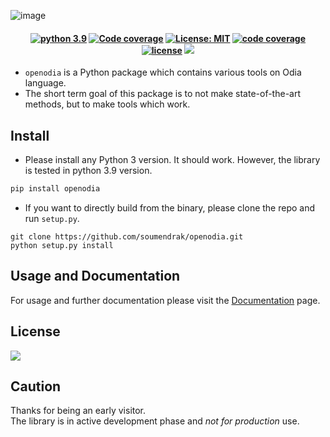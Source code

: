 ![image](docs/cover-pic.png)

<h4 align="center">
  <a href="https://img.shields.io/badge/Python-3.9-blue"><img alt="python 3.9" src="https://img.shields.io/badge/Python-3.9-blue"></a>
  <a href="https://github.com/soumendrak/openodia/actions/workflows/codecov.yml"><img alt="Code coverage" src="https://github.com/soumendrak/openodia/actions/workflows/codecov.yml/badge.svg"></a>
  <a href="https://github.com/psf/black/blob/main/LICENSE"><img alt="License: MIT" src="https://black.readthedocs.io/en/stable/_static/license.svg"></a>
  <a href="https://codecov.io/gh/soumendrak/openodia"><img alt="code coverage" src="https://codecov.io/gh/soumendrak/openodia/branch/main/graph/badge.svg?token=1TOQIKGDQ2"/></a>
  <a href="https://app.fossa.com/projects/git%2Bgithub.com%2Fsoumendrak%2Fopenodia?ref=badge_shield" alt="FOSSA Status"><img src="https://app.fossa.com/api/projects/git%2Bgithub.com%2Fsoumendrak%2Fopenodia.svg?type=shield" alt="license"/></a>
  <a href="https://pepy.tech/project/openodia" alt="downloads"><img src="https://static.pepy.tech/personalized-badge/openodia?period=total&units=none&left_color=black&right_color=orange&left_text=Downloads"/></a>
</h4>

- `openodia` is a Python package which contains various tools on Odia language.
- The short term goal of this package is to not make state-of-the-art methods, but to make tools which work.

## Install

- Please install any Python 3 version. It should work. However, the library is tested in python 3.9 version.

```bash
pip install openodia
```

- If you want to directly build from the binary, please clone the repo and run `setup.py`.
```shell
git clone https://github.com/soumendrak/openodia.git
python setup.py install
```

## Usage and Documentation

For usage and further documentation please visit the [Documentation](https://openodia.soumendrak.com/) page. 

## License

<a align="center">
<a href="https://app.fossa.com/projects/git%2Bgithub.com%2Fsoumendrak%2Fopenodia?ref=badge_large" alt="FOSSA Status"><img src="https://app.fossa.com/api/projects/git%2Bgithub.com%2Fsoumendrak%2Fopenodia.svg?type=large"/></a>
</a>

## Caution

Thanks for being an early visitor.  
The library is in active development phase and *not for production* use.
